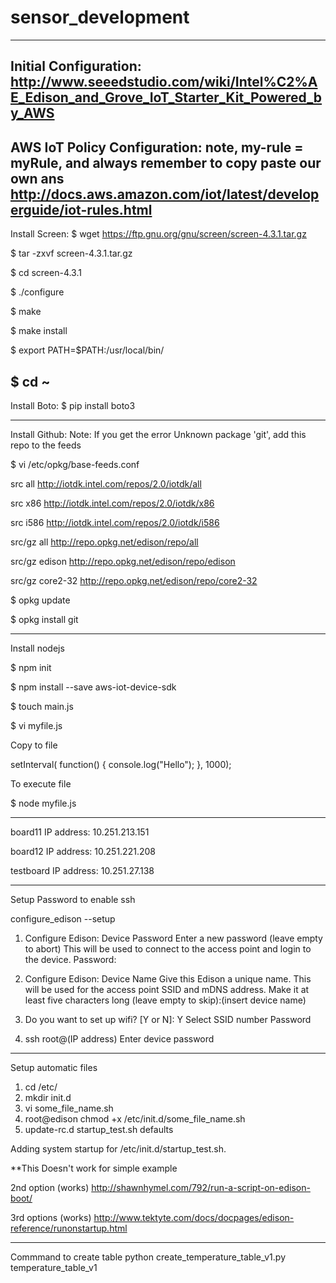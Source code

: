 # sensor_development

-------------------------------------------------------------------------------------


Initial Configuration:
http://www.seeedstudio.com/wiki/Intel%C2%AE_Edison_and_Grove_IoT_Starter_Kit_Powered_by_AWS
-------------------------------------------------------------------------------------

AWS IoT Policy Configuration: note, my-rule = myRule, and always remember to copy paste our own ans
http://docs.aws.amazon.com/iot/latest/developerguide/iot-rules.html
-------------------------------------------------------------------------------------

Install Screen:
$ wget https://ftp.gnu.org/gnu/screen/screen-4.3.1.tar.gz

$ tar -zxvf screen-4.3.1.tar.gz

$ cd screen-4.3.1

$ ./configure

$ make

$ make install

$ export PATH=$PATH:/usr/local/bin/

$ cd ~
-------------------------------------------------------------------------------------

Install Boto:
$ pip install boto3

-------------------------------------------------------------------------------------

Install Github:
Note: If you get the error Unknown package 'git', add this repo to the feeds

$ vi /etc/opkg/base-feeds.conf

src all     http://iotdk.intel.com/repos/2.0/iotdk/all

src x86 http://iotdk.intel.com/repos/2.0/iotdk/x86

src i586    http://iotdk.intel.com/repos/2.0/iotdk/i586

src/gz all http://repo.opkg.net/edison/repo/all

src/gz edison http://repo.opkg.net/edison/repo/edison

src/gz core2-32 http://repo.opkg.net/edison/repo/core2-32

$ opkg update

$ opkg install git

-------------------------------------------------------------------------------------

Install nodejs

$ npm init

$ npm install --save aws-iot-device-sdk

$ touch main.js

$ vi myfile.js

Copy to file

setInterval( function() {
    console.log("Hello");
}, 1000);


To execute file

$ node myfile.js

-------------------------------------------------------------------------------------

board11 IP address: 10.251.213.151

board12 IP address: 10.251.221.208

testboard IP address: 10.251.27.138

-------------------------------------------------------------------------------------
Setup Password to enable ssh 

configure_edison --setup

1. Configure Edison: Device Password
Enter a new password (leave empty to abort)
This will be used to connect to the access point and login to the device.
Password: <insert password>

2. Configure Edison: Device Name
Give this Edison a unique name.
This will be used for the access point SSID and mDNS address.
Make it at least five characters long (leave empty to skip):(insert device name)

3. Do you want to set up wifi? [Y or N]: Y
Select SSID number
Password

4. ssh root@(IP address)
Enter device password

-------------------------------------------------------------------------------------
Setup automatic files

1. cd /etc/
2. mkdir init.d
3. vi some_file_name.sh
4. root@edison chmod +x /etc/init.d/some_file_name.sh
5. update-rc.d startup_test.sh defaults

Adding system startup for /etc/init.d/startup_test.sh.

**This Doesn't work for simple example

2nd option (works)
http://shawnhymel.com/792/run-a-script-on-edison-boot/

3rd options (works)
http://www.tektyte.com/docs/docpages/edison-reference/runonstartup.html

-------------------------------------------------------------------------------------
Commmand to create table 
python create_temperature_table_v1.py temperature_table_v1
